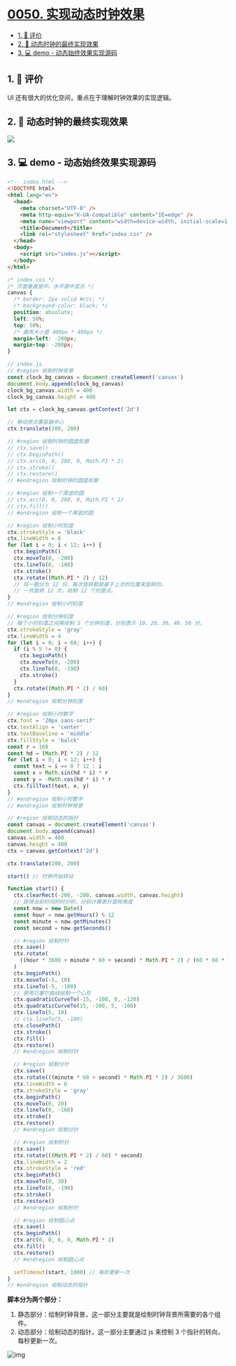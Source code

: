 # [0050. 实现动态时钟效果](https://github.com/Tdahuyou/TNotes.canvas/tree/main/notes/0050.%20%E5%AE%9E%E7%8E%B0%E5%8A%A8%E6%80%81%E6%97%B6%E9%92%9F%E6%95%88%E6%9E%9C)

<!-- region:toc -->

- [1. 🫧 评价](#1--评价)
- [2. 📒 动态时钟的最终实现效果](#2--动态时钟的最终实现效果)
- [3. 💻 demo - 动态始终效果实现源码](#3--demo---动态始终效果实现源码)

<!-- endregion:toc -->

## 1. 🫧 评价

UI 还有很大的优化空间，重点在于理解时钟效果的实现逻辑。

## 2. 📒 动态时钟的最终实现效果

![](assets/0050-实现动态时钟效果.gif)

## 3. 💻 demo - 动态始终效果实现源码

```html
<!-- index.html -->
<!DOCTYPE html>
<html lang="en">
  <head>
    <meta charset="UTF-8" />
    <meta http-equiv="X-UA-Compatible" content="IE=edge" />
    <meta name="viewport" content="width=device-width, initial-scale=1.0" />
    <title>Document</title>
    <link rel="stylesheet" href="index.css" />
  </head>
  <body>
    <script src="index.js"></script>
  </body>
</html>
```

```css
/* index.css */
/* 页面垂直居中、水平居中显示 */
canvas {
  /* border: 2px solid #ccc; */
  /* background-color: black; */
  position: absolute;
  left: 50%;
  top: 50%;
  /* 画布大小是 400px * 400px */
  margin-left: -200px;
  margin-top: -200px;
}
```

```js
// index.js
// #region 绘制时钟背景
const clock_bg_canvas = document.createElement('canvas')
document.body.append(clock_bg_canvas)
clock_bg_canvas.width = 400
clock_bg_canvas.height = 400

let ctx = clock_bg_canvas.getContext('2d')

// 移动原点置容器中心
ctx.translate(200, 200)

// #region 绘制时钟的圆盘轮廓
// ctx.save()
// ctx.beginPath()
// ctx.arc(0, 0, 200, 0, Math.PI * 2)
// ctx.stroke()
// ctx.restore()
// #endregion 绘制时钟的圆盘轮廓

// #region 绘制一个黑底的圆
// ctx.arc(0, 0, 200, 0, Math.PI * 2)
// ctx.fill()
// #endregion 绘制一个黑底的圆

// #region 绘制小时刻度
ctx.strokeStyle = 'black'
ctx.lineWidth = 8
for (let i = 0; i < 12; i++) {
  ctx.beginPath()
  ctx.moveTo(0, -200)
  ctx.lineTo(0, -180)
  ctx.stroke()
  ctx.rotate((Math.PI * 2) / 12)
  // 将一圈分为 12 份，每次旋转都是基于上次的位置来旋转的。
  // 一共旋转 12 次，绘制 12 个刻度点。
}
// #endregion 绘制小时刻度

// #region 绘制分钟刻度
// 每个小时刻度之间再绘制 5 个分钟刻度，分别表示 10、20、30、40、50 分。
ctx.strokeStyle = 'gray'
ctx.lineWidth = 4
for (let i = 0; i < 60; i++) {
  if (i % 5 != 0) {
    ctx.beginPath()
    ctx.moveTo(0, -200)
    ctx.lineTo(0, -190)
    ctx.stroke()
  }
  ctx.rotate((Math.PI * 2) / 60)
}
// #endregion 绘制分钟刻度

// #region 绘制小时数字
ctx.font = '20px sans-serif'
ctx.textAlign = 'center'
ctx.textBaseline = 'middle'
ctx.fillStyle = 'balck'
const r = 160
const hd = (Math.PI * 2) / 12
for (let i = 0; i < 12; i++) {
  const text = i == 0 ? 12 : i
  const x = Math.sin(hd * i) * r
  const y = -Math.cos(hd * i) * r
  ctx.fillText(text, x, y)
}
// #endregion 绘制小时数字
// #endregion 绘制时钟背景

// #region 绘制动态的指针
const canvas = document.createElement('canvas')
document.body.append(canvas)
canvas.width = 400
canvas.height = 400
ctx = canvas.getContext('2d')

ctx.translate(200, 200)

start() // 时钟开始转动

function start() {
  ctx.clearRect(-200, -200, canvas.width, canvas.height)
  // 获得当前时间的时分秒，分别计算表针旋转角度
  const now = new Date()
  const hour = now.getHours() % 12
  const minute = now.getMinutes()
  const second = now.getSeconds()

  // #region 绘制时针
  ctx.save()
  ctx.rotate(
    ((hour * 3600 + minute * 60 + second) * Math.PI * 2) / (60 * 60 * 12)
  )
  ctx.beginPath()
  ctx.moveTo(-5, 10)
  ctx.lineTo(-5, -100)
  // 使用贝塞尔曲线绘制一个心形
  ctx.quadraticCurveTo(-15, -100, 0, -120)
  ctx.quadraticCurveTo(15, -100, 5, -100)
  ctx.lineTo(5, 10)
  // ctx.lineTo(5, -100)
  ctx.closePath()
  ctx.stroke()
  ctx.fill()
  ctx.restore()
  // #endregion 绘制时针

  // #region 绘制分针
  ctx.save()
  ctx.rotate(((minute * 60 + second) * Math.PI * 2) / 3600)
  ctx.lineWidth = 6
  ctx.strokeStyle = 'gray'
  ctx.beginPath()
  ctx.moveTo(0, 20)
  ctx.lineTo(0, -160)
  ctx.stroke()
  ctx.restore()
  // #endregion 绘制分针

  // #region 绘制秒针
  ctx.save()
  ctx.rotate(((Math.PI * 2) / 60) * second)
  ctx.lineWidth = 2
  ctx.strokeStyle = 'red'
  ctx.beginPath()
  ctx.moveTo(0, 30)
  ctx.lineTo(0, -190)
  ctx.stroke()
  ctx.restore()
  // #endregion 绘制秒针

  // #region 绘制圆心点
  ctx.save()
  ctx.beginPath()
  ctx.arc(0, 0, 6, 0, Math.PI * 2)
  ctx.fill()
  ctx.restore()
  // #endregion 绘制圆心点

  setTimeout(start, 1000) // 每秒更新一次
}
// #endregion 绘制动态的指针
```

**脚本分为两个部分：**

1. 静态部分：绘制时钟背景，这一部分主要就是绘制时钟背景所需要的各个组件。
2. 动态部分：绘制动态的指针，这一部分主要通过 js 来控制 3 个指针的转向，每秒更新一次。

![img](https://cdn.jsdelivr.net/gh/Tdahuyou/imgs@main/2024-10-04-15-16-31.png)
